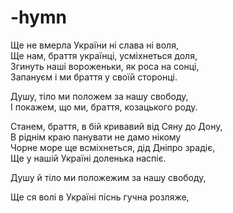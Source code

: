 ﻿# -hymn
Ще не вмерла України ні слава ні воля,<br>
Ще нам, браття українці, усміхнеться доля,<br>
Згинуть наші вороженьки, як роса на сонці,<br>
Запануєм і ми браття у своїй сторонці.<br>

Душу, тіло ми положем за нашу свободу,<br>
І покажем, що ми, браття, козацького роду.<br>

Станем, браття, в бій кривавий від Сяну до Дону,<br>
В ріднім краю панувати не дамо нікому<br>
Чорне море ще всміхнеться, дід Дніпро зрадіє,<br>
Ще у нашій Україні доленька наспіє.<br>

Душу й тіло ми положежим за нашу свободу, <br>

Ще ся волі в Україні піснь гучна розляже, <br>



